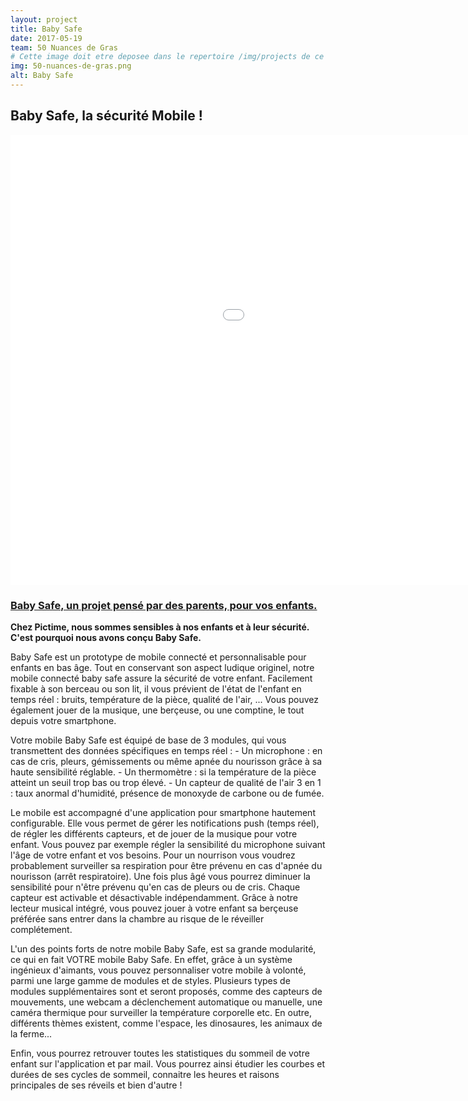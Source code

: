 ```yaml
---
layout: project
title: Baby Safe
date: 2017-05-19
team: 50 Nuances de Gras
# Cette image doit etre deposee dans le repertoire /img/projects de ce site.
img: 50-nuances-de-gras.png
alt: Baby Safe
---
```

<html>
<p>
<h2>Baby Safe, la sécurité Mobile !</h2>

<iframe class="center-block" src="//rejethons.libcast.com/widget/baby_safe-mov" class="libcast_player" width="1280" height="720" frameborder="0" scrolling="no" allowfullscreen></iframe> 

<br />

<p>
<h3><u>Baby Safe, un projet pensé par des parents, pour vos enfants.</u></h3>
</p>

<p>
<b>Chez Pictime, nous sommes sensibles à nos enfants et à leur sécurité. C'est pourquoi nous avons conçu Baby Safe.</b>
</p>
<p>
Baby Safe est un prototype de mobile connecté et personnalisable pour enfants en bas âge.
Tout en conservant son aspect ludique originel, notre mobile connecté baby safe assure la sécurité de votre enfant.
Facilement fixable à son berceau ou son lit, il vous prévient de l'état de l'enfant en temps réel : bruits, température de la pièce, qualité de l'air, ...
Vous pouvez également jouer de la musique, une berçeuse, ou une comptine, le tout depuis votre smartphone.
</p>
<p>
Votre mobile Baby Safe est équipé de base de 3 modules, qui vous transmettent des données spécifiques en temps réel : 
- Un microphone : en cas de cris, pleurs, gémissements ou même apnée du nourisson grâce à sa haute sensibilité réglable.
- Un thermomètre : si la température de la pièce atteint un seuil trop bas ou trop élevé.
- Un capteur de qualité de l'air 3 en 1 : taux anormal d'humidité, présence de monoxyde de carbone ou de fumée.
</p>
<p>
Le mobile est accompagné d'une application pour smartphone hautement configurable. 
Elle vous permet de gérer les notifications push (temps réel), de régler les différents capteurs, et de jouer de la musique pour votre enfant.
Vous pouvez par exemple régler la sensibilité du microphone suivant l'âge de votre enfant et vos besoins.
Pour un nourrison vous voudrez probablement surveiller sa respiration pour être prévenu en cas d'apnée du nourisson (arrêt respiratoire). 
Une fois plus âgé vous pourrez diminuer la sensibilité pour n'être prévenu qu'en cas de pleurs ou de cris.
Chaque capteur est activable et désactivable indépendamment. 
Grâce à notre lecteur musical intégré, vous pouvez jouer à votre enfant sa berçeuse préférée sans entrer dans la chambre au risque de le réveiller complétement.
</p>
<p>
L'un des points forts de notre mobile Baby Safe, est sa grande modularité, ce qui en fait VOTRE mobile Baby Safe.
En effet, grâce à un système ingénieux d'aimants, vous pouvez personnaliser votre mobile à volonté, parmi une large gamme de modules et de styles.
Plusieurs types de modules supplémentaires sont et seront proposés, comme des capteurs de mouvements, une webcam a déclenchement automatique ou manuelle, 
une caméra thermique pour surveiller la température corporelle etc.
En outre, différents thèmes existent, comme l'espace, les dinosaures, les animaux de la ferme...
</p>
<p>
Enfin, vous pourrez retrouver toutes les statistiques du sommeil de votre enfant sur l'application et par mail. 
Vous pourrez ainsi étudier les courbes et durées de ses cycles de sommeil, connaitre les heures et raisons principales de ses réveils et bien d'autre !
</p>
<html>
